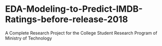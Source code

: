 # EDA-Modeling-to-Predict-IMDB-Ratings-before-release-2018
A Complete Research Project for the College Student Research Program of Ministry of Technology 
